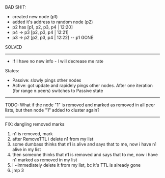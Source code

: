 BAD SHIT:
- created new node (p1)
- added it's address to random node (p2)
- p2 has [p1, p2, p3, p4 | 12:20]
- p4 -> p3 [p2, p3, p4 | 12:21]
- p3 -> p2 [p2, p3, p4 | 12:22] -- p1 GONE

SOLVED

------------------------------------------

- If I have no new info - I will decrease me rate

States:
- Passive: slowly pings other nodes
- Active: got update and rapidely pings other nodes. After one iteration (for 
  range n.peers) switches to Passive state


------------------------------------------

TODO: What if the node "1" is removed and marked as removed in all peer lists, but then node "1" added to cluster again?

------------------------------------------

FIX: dangling removed marks

1. n1 is removed, mark
2. after RemoveTTL i delete n1 from my list
3. some dumbass thinks that n1 is alive and says that to me, now i have n1 alive in my list
4. then someone thinks that n1 is removed and says that to me, now i have n1 marked 
   as removed in my list
5. i ~immediately delete it from my list, bc it's TTL is already gone
6. jmp 3

